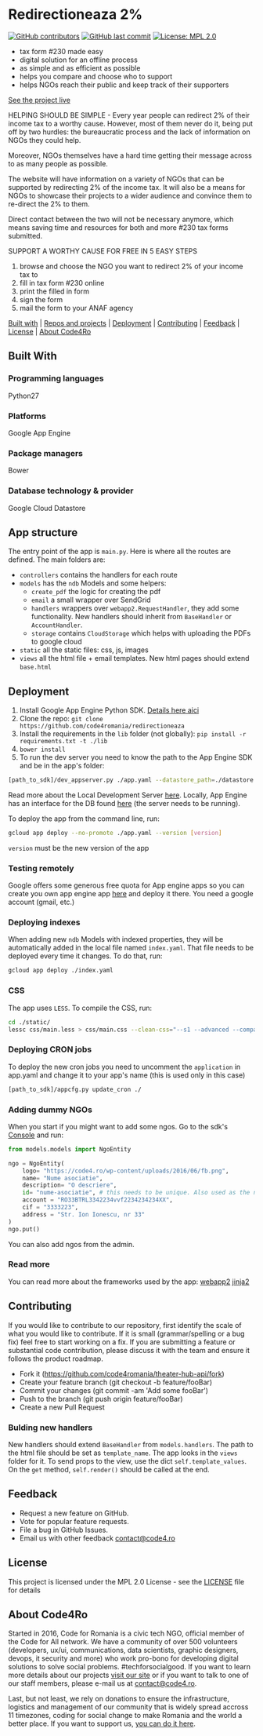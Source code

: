 # Redirectioneaza 2% 

[![GitHub contributors](https://img.shields.io/github/contributors/code4romania/redirectioneaza.svg?style=for-the-badge)]() [![GitHub last commit](https://img.shields.io/github/last-commit/code4romania/redirectioneaza.svg?style=for-the-badge)]() [![License: MPL 2.0](https://img.shields.io/badge/license-MPL%202.0-brightgreen.svg?style=for-the-badge)](https://opensource.org/licenses/MPL-2.0)

* tax form #230 made easy
* digital solution for an offline process
* as simple and as efficient as possible
* helps you compare and choose who to support
* helps NGOs reach their public and keep track of their supporters

[See the project live](http://redirectioneaza.ro/)

HELPING SHOULD BE SIMPLE - Every year people can redirect 2% of their income tax to a worthy cause. However, most of them never do it, being put off by two hurdles: the bureaucratic process and the lack of information on NGOs they could help.

Moreover, NGOs themselves have a hard time getting their message across to as many people as possible.

The website will have information on a variety of NGOs that can be supported by redirecting 2% of the income tax. It will also be a means for NGOs to showcase their projects to a wider audience and convince them to re-direct the 2% to them.

Direct contact between the two will not be necessary anymore, which means saving time and resources for both and more #230 tax forms submitted.

SUPPORT A WORTHY CAUSE FOR FREE IN 5 EASY STEPS

1. browse and choose the NGO you want to redirect 2% of your income tax to
2. fill in tax form #230 online
3. print the filled in form
4. sign the form
5. mail the form to your ANAF agency

[Built with](#built-with) | [Repos and projects](#repos-and-projects) | [Deployment](#deployment) | [Contributing](#contributing) | [Feedback](#feedback) | [License](#license) | [About Code4Ro](#about-code4ro)

## Built With

### Programming languages

Python27

### Platforms

Google App Engine

### Package managers

Bower

### Database technology & provider

Google Cloud Datastore

## App structure

The entry point of the app is `main.py`. Here is where all the routes are defined.
The main folders are:
* `controllers` contains the handlers for each route
* `models` has the `ndb` Models and some helpers:
    * `create_pdf` the logic for creating the pdf
    * `email` a small wrapper over SendGrid
    * `handlers` wrappers over `webapp2.RequestHandler`, they add some functionality. New handlers should inherit from `BaseHandler` or `AccountHandler`.
    * `storage` contains `CloudStorage` which helps with uploading the PDFs to google cloud
* `static` all the static files: css, js, images
* `views` all the html file + email templates. New html pages should extend `base.html`

## Deployment

1. Install Google App Engine Python SDK. [Details here aici](https://cloud.google.com/appengine/docs/standard/python/download#python_linux)
2. Clone the repo: `git clone https://github.com/code4romania/redirectioneaza`
3. Install the requirements in the `lib` folder (not globally): `pip install -r requirements.txt -t ./lib`
4. `bower install`
5. To run the dev server you need to know the path to the App Engine SDK and be in the app's folder:
```sh
[path_to_sdk]/dev_appserver.py ./app.yaml --datastore_path=./datastore.db --enable_console
```
Read more about the Local Development Server [here](https://cloud.google.com/appengine/docs/standard/python/tools/using-local-server).
Locally, App Engine has an interface for the DB found [here](http://localhost:8000/datastore) (the server needs to be running).

To deploy the app from the command line, run:
```sh
gcloud app deploy --no-promote ./app.yaml --version [version]
```
`version` must be the new version of the app

### Testing remotely
Google offers some generous free quota for App engine apps so you can create you own app engine app [here](http://console.cloud.google.com/appengine/) and deploy it there. You need a google account (gmail, etc.)

### Deploying indexes
When adding new `ndb` Models with indexed properties, they will be automatically added in the local file named `index.yaml`. That file needs to be deployed every time it changes. To do that, run:
```sh
gcloud app deploy ./index.yaml
```

### CSS
The app uses `LESS`. To compile the CSS, run:
```sh
cd ./static/
lessc css/main.less > css/main.css --clean-css="--s1 --advanced --compatibility=ie8"
```

### Deploying CRON jobs
To deploy the new cron jobs you need to uncomment the `application` in app.yaml and change it to your app's name (this is used only in this case)
```sh
[path_to_sdk]/appcfg.py update_cron ./
```

### Adding dummy NGOs
When you start if you might want to add some ngos. Go to the sdk's [Console](http://localhost:8000/console) and run:
```python
from models.models import NgoEntity

ngo = NgoEntity(
    logo= "https://code4.ro/wp-content/uploads/2016/06/fb.png",
    name= "Nume asociatie",
    description= "O descriere",
    id= "nume-asociatie", # this needs to be unique. Also used as the ngo's URL
    account = "RO33BTRL3342234vvf2234234234XX",
    cif = "3333223",
    address = "Str. Ion Ionescu, nr 33"
)
ngo.put()
```
You can also add ngos from the admin.

### Read more
You can read more about the frameworks used by the app:
[webapp2](https://webapp2.readthedocs.io/en/latest/)
[jinja2](http://jinja.pocoo.org/docs/dev/templates/)

## Contributing

If you would like to contribute to our repository, first identify the scale of what you would like to contribute. If it is small (grammar/spelling or a bug fix) feel free to start working on a fix. If you are submitting a feature or substantial code contribution, please discuss it with the team and ensure it follows the product roadmap. 

* Fork it (https://github.com/code4romania/theater-hub-api/fork)
* Create your feature branch (git checkout -b feature/fooBar)
* Commit your changes (git commit -am 'Add some fooBar')
* Push to the branch (git push origin feature/fooBar)
* Create a new Pull Request

### Bulding new handlers

New handlers should extend `BaseHandler` from `models.handlers`. The path to the html file should be set as `template_name`. The app looks in the `views` folder for it. 
To send props to the view, use the dict `self.template_values`. 
On the `get` method, `self.render()` should be called at the end.

## Feedback

* Request a new feature on GitHub.
* Vote for popular feature requests.
* File a bug in GitHub Issues.
* Email us with other feedback contact@code4.ro

## License

This project is licensed under the MPL 2.0 License - see the [LICENSE](LICENSE) file for details

## About Code4Ro

Started in 2016, Code for Romania is a civic tech NGO, official member of the Code for All network. We have a community of over 500 volunteers (developers, ux/ui, communications, data scientists, graphic designers, devops, it security and more) who work pro-bono for developing digital solutions to solve social problems. #techforsocialgood. If you want to learn more details about our projects [visit our site](https://www.code4.ro/en/) or if you want to talk to one of our staff members, please e-mail us at contact@code4.ro.

Last, but not least, we rely on donations to ensure the infrastructure, logistics and management of our community that is widely spread accross 11 timezones, coding for social change to make Romania and the world a better place. If you want to support us, [you can do it here](https://code4.ro/en/donate/).
